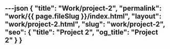 ---json
{
  "title": "Work/project-2",
  "permalink": "work/{{ page.fileSlug }}/index.html",
  "layout": "work/project-2.html",
  "slug": "work/project-2",
  "seo": {
    "title": "Project 2",
    "og_title": "Project 2"
  }
}
---


